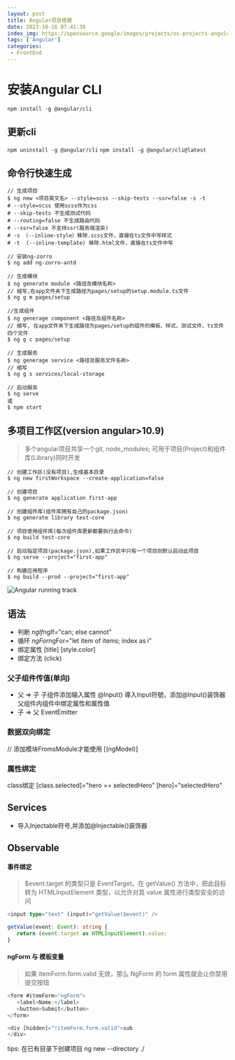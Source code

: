 ```yaml
---
layout: post
title: Angular项目搭建
date: 2023-10-16 07:41:38
index_img: https://opensource.google/images/projects/os-projects-angular_thumbnail.png
tags: ['Angular']
categories:
 - FrontEnd
---
```


# 安装Angular CLI
`npm install -g @angular/cli`

## 更新cli
`npm uninstall -g @angular/cli`
`npm install -g @angular/cli@latest`

## 命令行快速生成

```shell
// 生成项目
$ ng new <项目英文名> --style=scss --skip-tests --ssr=false -s -t
# --style=scss 使用scss作为css
# --skip-tests 不生成测试代码
# --routing=false 不生成路由代码
# --ssr=false 不支持ssr(服务端渲染)
# -s （--inline-style）移除.scss文件，直接在ts文件中写样式
# -t  (--inline-template) 移除.html文件，直接在ts文件中写

// 安装ng-zorro
$ ng add ng-zorro-antd

// 生成模块
$ ng generate module <路径及模块名称>
// 缩写,在app文件夹下生成路径为pages/setup的setup.module.ts文件
$ ng g m pages/setup

//生成组件
$ ng generage component <路径及组件名称>
// 缩写, 在app文件夹下生成路径为pages/setup的组件的模板、样式、测试文件、ts文件四个文件
$ ng g c pages/setup

// 生成服务
$ ng generage service <路径及服务文件名称>
// 缩写
$ ng g s services/local-storage

// 启动服务
$ ng serve 
或
$ npm start 
```

## 多项目工作区(version angular>10.9)
> 多个angular项目共享一个git, node_modules;
> 可用于项目(Project)和组件库(Library)同时开发

```shell
// 创建工作区(没有项目),生成基本目录
$ ng new firstWorkspace --create-application=false

// 创建项目
$ ng generate application first-app

// 创建组件库(组件库拥有自己的package.json)
$ ng generate library test-core

// 项目使用组件库(每次组件库更新都要执行此命令)
$ ng build test-core

// 启动指定项目(package.json),如果工作区中只有一个项目则默认启动此项目
$ ng serve --project="first-app"

// 构建应用程序
$ ng build --prod --project="first-app"
```

![Angular running track](https://www.runoob.com/wp-content/uploads/2016/09/overview2.png)

## 语法

- 判断 *ngIf*ngIf="can; else cannot"
- 循环 *ngFor*ngFor="let item of items; index as i"
- 绑定属性 [title] [style.color]
- 绑定方法 (click)

### 父子组件传值(单向)

- 父 => 子
    子组件添加输入属性 @Input()  導入Input符號，添加@Input()装饰器
    父组件内组件中绑定属性和属性值
- 子 => 父
    EventEmitter

### 数据双向绑定

// 添加模块FromsModule才能使用
[(ngModel)]

### 属性绑定

  class绑定 [class.selected]="hero == selectedHero"
  [hero]="selectedHero"

## Services

- 导入Injectable符号,并添加@Injectable()装饰器

## Observable

#### 事件绑定

> $event.target 的类型只是 EventTarget。在 getValue() 方法中，把此目标转为 HTMLInputElement 类型，以允许对其 value 属性进行类型安全的访问

```ts
<input type="text" (input)="getValue($event)" />

getValue(event: Event): string {
   return (event.target as HTMLInputElement).value;
}
```

#### ngForm 与 模板变量

> 如果 itemForm.form.valid 无效，那么 NgForm 的 form 属性就会让你禁用提交按钮

```ts
<form #itemForm="ngForm">
   <label>Name:</label>
   <button>Submit</button>
</form>

<div [hidden]="!itemForm.form.valid">sub
</div>
```


tips:
在已有目录下创建项目 ng new <project name> --directory ./